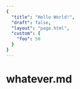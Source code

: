 ```yaml
---
{
  "title": "Hello World!",
  "draft": false,
  "layout": "page.html",
  "custom": {
    "foo": 50
  }
}  
--- 
```

# whatever.md
